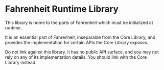 # Fahrenheit Runtime Library
This library is home to the parts of Fahrenheit which must be initialized at runtime.

It is an essential part of Fahrenheit, inseparable from the Core Library, and provides the implementation for certain APIs the Core Library exposes.

Do not link against this library. It has no public API surface, and you may not rely on any of its implementation details. You should link with the Core Library instead.
